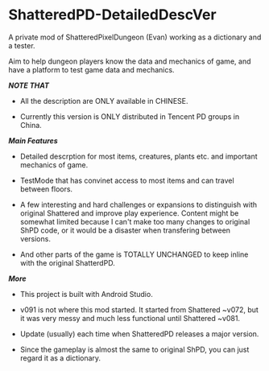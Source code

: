 # ShatteredPD-DetailedDescVer #

A private mod of ShatteredPixelDungeon (Evan) working as a dictionary and a tester.

Aim to help dungeon players know the data and mechanics of game, and have a platform to test game data and mechanics.

*****************NOTE THAT*****************

- All the description are ONLY available in CHINESE. 

- Currently this version is ONLY distributed in Tencent PD groups in China.

*****************Main Features*****************

- Detailed descrption for most items, creatures, plants etc. and important mechanics of game.

- TestMode that has convinet access to most items and can travel between floors.

- A few interesting and hard challenges or expansions to distinguish with original Shattered and improve play experience. Content might be somewhat limited because I can't make too many changes to original ShPD code, or it would be a disaster when transfering between versions.

- And other parts of the game is TOTALLY UNCHANGED to keep inline with the original ShatterdPD.

*****************More*****************

- This project is built with Android Studio. 

- v091 is not where this mod started. It started from Shattered ~v072, but it was very messy and much less functional until Shattered ~v081.

- Update (usually) each time when ShatteredPD releases a major version.

- Since the gameplay is almost the same to original ShPD, you can just regard it as a dictionary.


